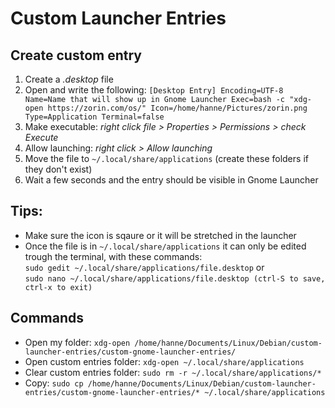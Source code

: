 # Custom Launcher Entries

## Create custom entry
1. Create a *.desktop* file
2. Open and write the following:
``
[Desktop Entry]
Encoding=UTF-8
Name=Name that will show up in Gnome Launcher
Exec=bash -c "xdg-open https://zorin.com/os/"
Icon=/home/hanne/Pictures/zorin.png
Type=Application
Terminal=false
``
3. Make executable: *right click file > Properties > Permissions > check Execute*
4. Allow launching: *right click > Allow launching*
5. Move the file to ``~/.local/share/applications`` (create these folders if they don't exist)
6. Wait a few seconds and the entry should be visible in Gnome Launcher

## Tips:
- Make sure the icon is sqaure or it will be stretched in the launcher
- Once the file is in ``~/.local/share/applications`` it can only be edited trough the terminal, with these commands:<br>
  ``sudo gedit ~/.local/share/applications/file.desktop`` or<br>
  ``sudo nano ~/.local/share/applications/file.desktop (ctrl-S to save, ctrl-x to exit)``

## Commands
- Open my folder: ``xdg-open /home/hanne/Documents/Linux/Debian/custom-launcher-entries/custom-gnome-launcher-entries/``
- Open custom entries folder: ``xdg-open ~/.local/share/applications``
- Clear custom entries folder: ``sudo rm -r ~/.local/share/applications/*``
- Copy: ``sudo cp /home/hanne/Documents/Linux/Debian/custom-launcher-entries/custom-gnome-launcher-entries/* ~/.local/share/applications``
